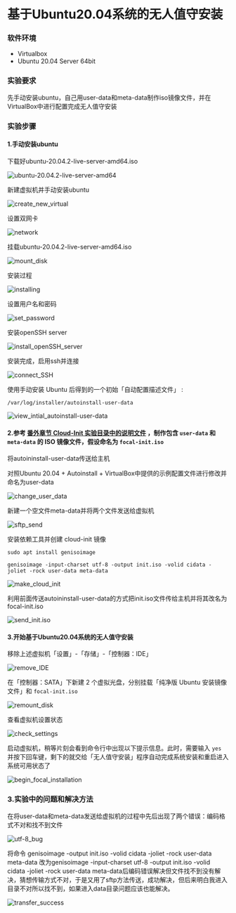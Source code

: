 

# 基于Ubuntu20.04系统的无人值守安装

### 软件环境

- Virtualbox
- Ubuntu 20.04 Server 64bit

### 实验要求

先手动安装ubuntu，自己用user-data和meta-data制作iso镜像文件，并在VirtualBox中进行配置完成无人值守安装

### 实验步骤

#### 1.手动安装ubuntu

下载好ubuntu-20.04.2-live-server-amd64.iso

![ubuntu-20.04.2-live-server-amd64](image/ubuntu-20.04.2-live-server-amd64.jpg)

新建虚拟机并手动安装ubuntu

![create_new_virtual](image/create_new_virtual.jpg)

设置双网卡

![network](image/network.jpg)

挂载ubuntu-20.04.2-live-server-amd64.iso

![mount_disk](image/mount_disk.jpg)

安装过程

![installing](image/installing.jpg)

设置用户名和密码

![set_password](image/set_password.jpg)

安装openSSH server

![install_openSSH_server](image/install_openSSH_server.jpg)

安装完成，启用ssh并连接

![connect_SSH](image/connect_SSH.jpg)

使用手动安装 Ubuntu 后得到的一个初始「自动配置描述文件」 :

```
/var/log/installer/autoinstall-user-data
```

![view_intial_autoinstall-user-data](image/view_intial_autoinstall-user-data.jpg)

#### 2.参考 [番外章节 Cloud-Init 实验目录中的说明文件](https://github.com/c4pr1c3/LinuxSysAdmin/blob/a3c3ed18cf38b9e4be1ea53b46efe7f02e4ab8b5/exp/cloud-init/docker-compose/README.md) ，制作包含 `user-data` 和 `meta-data` 的 ISO 镜像文件，假设命名为 `focal-init.iso`

将autoininstall-user-data传送给主机

对照Ubuntu 20.04 + Autoinstall + VirtualBox中提供的示例配置文件进行修改并命名为user-data

![change_user_data](image/change_user_data.jpg)

新建一个空文件meta-data并将两个文件发送给虚拟机

![sftp_send](image/sftp_send.jpg)

安装依赖工具并创建 cloud-init 镜像

```
sudo apt install genisoimage

genisoimage -input-charset utf-8 -output init.iso -volid cidata -joliet -rock user-data meta-data
```

![make_cloud_init](image/make_cloud_init.jpg)

利用前面传送autoininstall-user-data的方式把init.iso文件传给主机并将其改名为focal-init.iso

![send_init.iso](image/send_init.iso.jpg)

#### 3.开始基于Ubuntu20.04系统的无人值守安装

移除上述虚拟机「设置」-「存储」-「控制器：IDE」

![remove_IDE](image/remove_IDE.jpg)

在「控制器：SATA」下新建 2 个虚拟光盘，分别挂载「纯净版 Ubuntu 安装镜像文件」和 `focal-init.iso`

![remount_disk](image/remount_disk.jpg)

查看虚拟机设置状态

![check_settings](image/check_settings.jpg)

启动虚拟机，稍等片刻会看到命令行中出现以下提示信息。此时，需要输入 `yes` 并按下回车键，剩下的就交给「无人值守安装」程序自动完成系统安装和重启进入系统可用状态了

![begin_focal_installation](image/begin_focal_installation.jpg)

### 3.实验中的问题和解决方法

在将user-data和meta-data发送给虚拟机的过程中先后出现了两个错误：编码格式不对和找不到文件

![utf-8_bug](image/utf-8_bug.jpg)

将命令 genisoimage -output init.iso -volid cidata -joliet -rock user-data meta-data 改为genisoimage -input-charset utf-8 -output init.iso -volid cidata -joliet -rock user-data meta-data后编码错误解决但文件找不到没有解决，猜想传输方式不对，于是又用了sftp方法传送，成功解决，但后来明白我进入目录不对所以找不到，如果进入data目录问题应该也能解决。

![transfer_success](image/transfer_success.jpg)